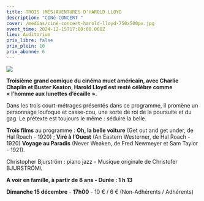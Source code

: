 ```yaml
---
title: TROIS (MÉS)AVENTURES D’HAROLD LLOYD
description: "CINé-CONCERT "
cover: /medias/ciné-concert-harold-lloyd-750x500px.jpg
event_time: 2024-12-15T17:00:00.000Z
lieu: Auditorium
prix_libre: false
prix_plein: 10
prix_abonné: 6
---
```

![](/medias/ciné-concert-harold-lloyd-750x500px.jpg)

**Troisième grand comique du cinéma muet américain, avec Charlie Chaplin et Buster Keaton, Harold Lloyd est resté célèbre comme « l’homme aux lunettes d’écaille ».** 

Dans les trois court-métrages présentés dans ce programme, il promène un personnage loufoque et casse-cou, une sorte de roi de la poursuite et du gag. Le prétexte est toujours le même : séduire la belle.

**Trois films** au programme : **Oh, la belle voiture** (Get out and get under, de Hal Roach - 1920) ; **Viré à l’Ouest** (An Eastern Westerner, de Hal Roach - 1920) **Voyage au Paradis** (Never Weaken, de Fred Newmeyer et Sam Taylor - 1921).

Christopher Bjurström : piano jazz - Musique originale de Christofer BJURSTRÖM\

**A voir en famille, à partir de 8 ans - Durée : 1 h 13**

**Dimanche 15 décembre** - **17h00** - 10 € / 6 € (Non-Adhérents / Adhérents)